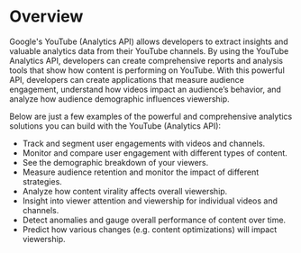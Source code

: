 # Overview

Google's YouTube (Analytics API) allows developers to extract insights and
valuable analytics data from their YouTube channels. By using the YouTube
Analytics API, developers can create comprehensive reports and analysis tools
that show how content is performing on YouTube. With this powerful API,
developers can create applications that measure audience engagement, understand
how videos impact an audience’s behavior, and analyze how audience demographic
influences viewership.

Below are just a few examples of the powerful and comprehensive analytics
solutions you can build with the YouTube (Analytics API):

- Track and segment user engagements with videos and channels.
- Monitor and compare user engagement with different types of content.
- See the demographic breakdown of your viewers.
- Measure audience retention and monitor the impact of different strategies.
- Analyze how content virality affects overall viewership.
- Insight into viewer attention and viewership for individual videos and
  channels.
- Detect anomalies and gauge overall performance of content over time.
- Predict how various changes (e.g. content optimizations) will impact
  viewership.
